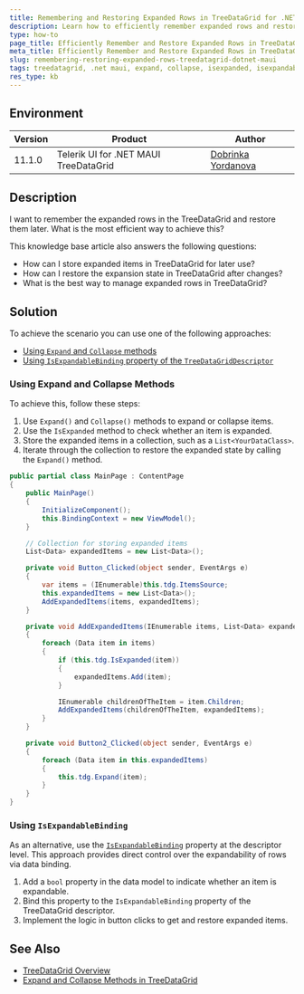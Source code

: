 ```yaml
---
title: Remembering and Restoring Expanded Rows in TreeDataGrid for .NET MAUI
description: Learn how to efficiently remember expanded rows and restore them in TreeDataGrid for .NET MAUI.
type: how-to
page_title: Efficiently Remember and Restore Expanded Rows in TreeDataGrid for .NET MAUI
meta_title: Efficiently Remember and Restore Expanded Rows in TreeDataGrid for .NET MAUI
slug: remembering-restoring-expanded-rows-treedatagrid-dotnet-maui
tags: treedatagrid, .net maui, expand, collapse, isexpanded, isexpandablebinding
res_type: kb
---
```


## Environment

| Version | Product | Author | 
| --- | --- | ---- | 
| 11.1.0 | Telerik UI for .NET MAUI TreeDataGrid | [Dobrinka Yordanova](https://www.telerik.com/blogs/author/dobrinka-yordanova) | 

## Description

I want to remember the expanded rows in the TreeDataGrid and restore them later. What is the most efficient way to achieve this?

This knowledge base article also answers the following questions:
- How can I store expanded items in TreeDataGrid for later use?
- How can I restore the expansion state in TreeDataGrid after changes?
- What is the best way to manage expanded rows in TreeDataGrid?

## Solution

To achieve the scenario you can use one of the following approaches:
* [Using `Expand` and `Collapse` methods](#using-expand-and-collapse-methods)
* [Using `IsExpandableBinding` property of the `TreeDataGridDescriptor`](#using-isexpandablebinding)

### Using Expand and Collapse Methods

To achieve this, follow these steps:

1. Use `Expand()` and `Collapse()` methods to expand or collapse items.
2. Use the `IsExpanded` method to check whether an item is expanded.
3. Store the expanded items in a collection, such as a `List<YourDataClass>`.
4. Iterate through the collection to restore the expanded state by calling the `Expand()` method.

```C#
public partial class MainPage : ContentPage
{
    public MainPage()
    {
        InitializeComponent();
        this.BindingContext = new ViewModel();
    }

    // Collection for storing expanded items
    List<Data> expandedItems = new List<Data>();

    private void Button_Clicked(object sender, EventArgs e)
    {
        var items = (IEnumerable)this.tdg.ItemsSource;
        this.expandedItems = new List<Data>();
        AddExpandedItems(items, expandedItems);
    }

    private void AddExpandedItems(IEnumerable items, List<Data> expandedItems)
    {
        foreach (Data item in items)
        {
            if (this.tdg.IsExpanded(item))
            {
                expandedItems.Add(item);
            }

            IEnumerable childrenOfTheItem = item.Children;
            AddExpandedItems(childrenOfTheItem, expandedItems);
        }
    }

    private void Button2_Clicked(object sender, EventArgs e)
    {
        foreach (Data item in this.expandedItems)
        {
            this.tdg.Expand(item);
        }
    }
}
```

### Using `IsExpandableBinding`

As an alternative, use the [`IsExpandableBinding`](https://docs.telerik.com/devtools/maui/controls/treedatagrid/descriptor) property at the descriptor level. This approach provides direct control over the expandability of rows via data binding.

1. Add a `bool` property in the data model to indicate whether an item is expandable.
2. Bind this property to the `IsExpandableBinding` property of the TreeDataGrid descriptor.
3. Implement the logic in button clicks to get and restore expanded items.

## See Also

- [TreeDataGrid Overview](https://docs.telerik.com/devtools/maui/controls/treedatagrid/overview)
- [Expand and Collapse Methods in TreeDataGrid](https://docs.telerik.com/devtools/maui/controls/treedatagrid/methods)
